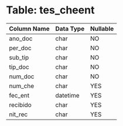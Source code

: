 # Table: tes_cheent

| Column Name | Data Type | Nullable |
|-------------|-----------|----------|
| ano_doc | char | NO |
| per_doc | char | NO |
| sub_tip | char | NO |
| tip_doc | char | NO |
| num_doc | char | NO |
| num_che | char | YES |
| fec_ent | datetime | YES |
| recibido | char | YES |
| nit_rec | char | YES |
